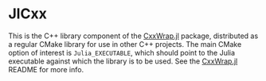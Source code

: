 # JlCxx

This is the C++ library component of the [CxxWrap.jl](https://github.com/JuliaInterop/CxxWrap.jl) package, distributed as a regular CMake library
for use in other C++ projects. The main CMake option of interest is `Julia_EXECUTABLE`, which should point to the Julia executable against which 
the library is to be used. See the [CxxWrap.jl](https://github.com/JuliaInterop/CxxWrap.jl) README for more info.